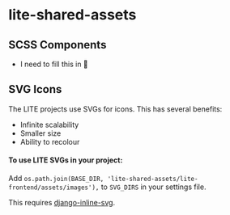 # lite-shared-assets

## SCSS Components

* I need to fill this in 🙂

## SVG Icons

The LITE projects use SVGs for icons. This has several benefits:

* Infinite scalability
* Smaller size
* Ability to recolour

#### To use LITE SVGs in your project:

Add ```os.path.join(BASE_DIR, 'lite-shared-assets/lite-frontend/assets/images'),``` to ```SVG_DIRS``` in your settings file.

This requires [django-inline-svg](https://github.com/mixxorz/django-inline-svg).
